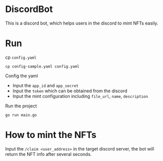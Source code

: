 # DiscordBot
This is a discord bot, which helps users in the discord to mint NFTs easily.

# Run
cp `config.yaml`
````
cp config-sample.yaml config.yaml
````

Config the yaml 
- Input the `app_id` and `app_secret`
- Input the `token` which can be obtained from the discord
- Input the mint configuration including `file_url`, `name`, `description`

Run the project 
````
go run main.go
````

# How to mint the NFTs
Input the `/claim <user_address>` in the target discord server, the bot will return the NFT info after several seconds. 